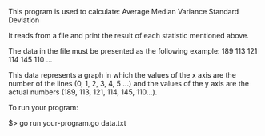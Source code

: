 This program is used to calculate: 
Average
Median
Variance
Standard Deviation

It reads from a file and print the result of each statistic mentioned above.

The data in the file must be presented as the following example:
189
113
121
114
145
110
...

This data represents a graph in which the values of the x axis are the number of the lines (0, 1, 2, 3, 4, 5 ...) and the values of the y axis are the actual numbers (189, 113, 121, 114, 145, 110...).

To run your program:

$> go run your-program.go data.txt
